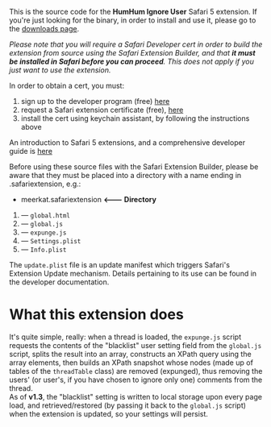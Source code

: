 This is the source code for the **HumHum Ignore User** Safari 5 extension.  If you're just looking for the binary, in order to install and use it, please go to the [downloads page](http://github.com/urschrei/HH-Expunge/downloads, "Downloads").

*Please note that you will require a Safari Developer cert in order to build the extension from source using the Safari Extension Builder, and that **it must be installed in Safari before you can proceed**. This does not apply if you just want to use the extension.*

In order to obtain a cert, you must:

1. sign up to the developer program (free) [here](http://developer.apple.com/programs/start/safari/create.php, "Apple Developer link")
2. request a Safari extension certificate (free), [here](https://developer.apple.com/safari/certificates/index.action "Apple Developer link")
3. install the cert using keychain assistant, by following the instructions above

An introduction to Safari 5 extensions, and a comprehensive developer guide is [here](http://bit.ly/a80vlI "developer.apple.com link")

Before using these source files with the Safari Extension Builder, please be aware that they must be placed into a directory with a name ending in .safariextension, e.g.:

* meerkat.safariextension  **<--- Directory** 
1. — `global.html`
2. — `global.js`
3. — `expunge.js`
4. — `Settings.plist`
5. — `Info.plist`

The `update.plist` file is an update manifest which triggers Safari's Extension Update mechanism. Details pertaining to its use can be found in the developer documentation.

# What this extension does #

It's quite simple, really: when a thread is loaded, the `expunge.js` script requests the contents of the "blacklist" user setting field from the `global.js` script, splits the result into an array, constructs an XPath query using the array elements, then builds an XPath snapshot whose nodes (made up of tables of the `threadTable` class) are removed (expunged), thus removing the users' (or user's, if you have chosen to ignore only one) comments from the thread.  
As of **v1.3**, the "blacklist" setting is written to local storage upon every page load, and retrieved/restored (by passing it back to the `global.js` script) when the extension is updated, so your settings will persist.

